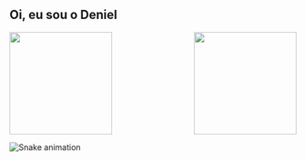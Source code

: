 ## Oi, eu sou o Deniel

<div>
  <img height="180em" src="https://github-readme-stats.vercel.app/api?username=deniellima&show_icons=true&theme=react"/>
  <img align="right" height="180em" src="https://github-readme-stats.vercel.app/api/top-langs/?username=deniellima&layout=compact&langs_count=16&theme=react"/>
</div>

![Snake animation](https://github.com/deniellima/deniellima/blob/output/github-contribution-grid-snake.svg)
